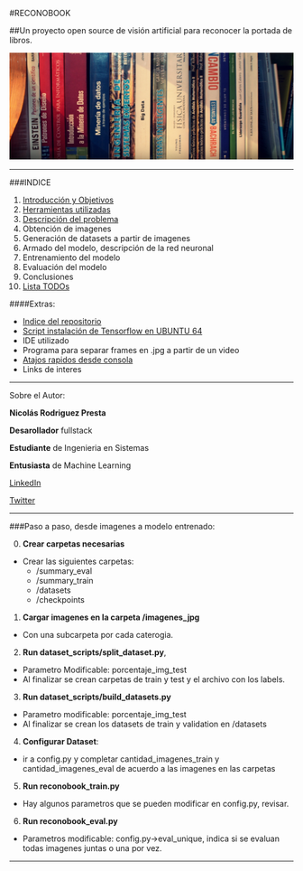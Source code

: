 #RECONOBOOK

##Un proyecto open source de visión artificial para reconocer la portada de libros.

![Portada](./doc/portada2.jpg "Portada")

***

###INDICE
1.  [Introducción y Objetivos](./doc/objetivos.md)
2.  [Herramientas utilizadas](./doc/herramientas.md)
3.  [Descripción del problema](./doc/problema.md)
4.  Obtención de imagenes
5.  Generación de datasets a partir de imagenes
6.  Armado del modelo, descripción de la red neuronal
7.  Entrenamiento del modelo
8.  Evaluación del modelo
9.  Conclusiones
10. [Lista TODOs](./doc/TODO.md)


####Extras:
- [Indice del repositorio](./doc/indicerepo.md)
- [Script instalación de Tensorflow en UBUNTU 64](./doc/ubuntu.md)
- IDE utilizado
- Programa para separar frames en .jpg a partir de un video
- [Atajos rapidos desde consola](./doc/atajos.md)
- Links de interes


***

Sobre el Autor:

**Nicolás Rodriguez Presta**


**Desarollador** fullstack

**Estudiante** de Ingenieria en Sistemas

**Entusiasta** de Machine Learning


[LinkedIn](https://www.linkedin.com/in/nicolaspresta/)

[Twitter](https://twitter.com/nicolaspresta)

***


###Paso a paso, desde imagenes a modelo entrenado:

0. **Crear carpetas necesarias**
  - Crear las siguientes carpetas:
    - /summary_eval
    - /summary_train
    - /datasets
    - /checkpoints
1. **Cargar imagenes en la carpeta /imagenes_jpg**
  - Con una subcarpeta por cada caterogia.
2. **Run dataset_scripts/split_dataset.py**,
  - Parametro Modificable: porcentaje_img_test
  - Al finalizar se crean carpetas de train y test y el archivo con los labels.
3. **Run dataset_scripts/build_datasets.py**
  - Parametro modificable: porcentaje_img_test
  - Al finalizar se crean los datasets de train y validation en /datasets
4. **Configurar Dataset**:
  - ir a config.py y completar cantidad_imagenes_train y cantidad_imagenes_eval de acuerdo a las imagenes en las carpetas
5. **Run reconobook_train.py**
  - Hay algunos parametros que se pueden modificar en config.py, revisar.
6. **Run reconobook_eval.py**
  - Parametros modificable: config.py->eval_unique, indica si se evaluan todas imagenes juntas o una por vez.


***




